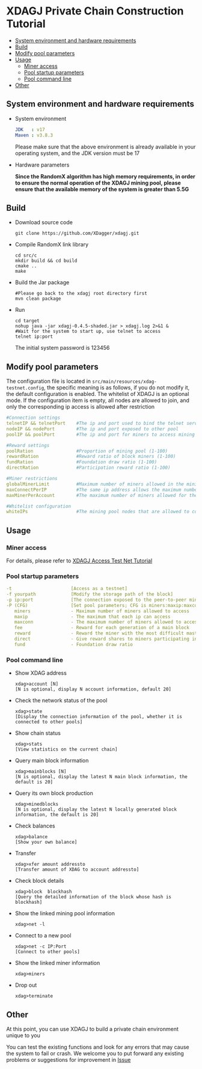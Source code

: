 # XDAGJ Private Chain Construction Tutorial


  - [System environment and hardware requirements](#system-environment-and-hardware-requirements)
  - [Build](#build)
  - [Modify pool parameters](#modify-pool-parameters)
  - [Usage](#usage)
    - [Miner access](#miner-access)
    - [Pool startup parameters](#pool-startup-parameters)
    - [Pool command line](#pool-command-line)
  - [Other](#other)
## System environment and hardware requirements

- System environment

  ```yaml
  JDK   : v17
  Maven : v3.8.3
  ```

  Please make sure that the above environment is already available in your operating system, and the JDK version must be 17

- Hardware parameters

  **Since the RandomX algorithm has high memory requirements, in order to ensure the normal operation of the XDAGJ mining pool, please ensure that the available memory of the system is greater than 5.5G**

## Build

- Download source code

  ```shell
  git clone https://github.com/XDagger/xdagj.git
  ```

- Compile RandomX link library

  ```shell
  cd src/c
  mkdir build && cd build
  cmake ..
  make
  ```

- Build the Jar package

  ```shell
  #Please go back to the xdagj root directory first
  mvn clean package
  ```

- Run

  ```shell
  cd target
  nohup java -jar xdagj-0.4.5-shaded.jar > xdagj.log 2>&1 &
  #Wait for the system to start up, use telnet to access
  telnet ip:port
  ```

  The initial system password is 123456



## Modify pool parameters

The configuration file is located in `src/main/resources/xdag-testnet.config`, the specific meaning is as follows, if you do not modify it, the default configuration is enabled. The whitelist of XDAGJ is an optional mode. If the configuration item is empty, all nodes are allowed to join, and only the corresponding ip access is allowed after restriction

```yaml
#Connection settings
telnetIP && telnetPort    #The ip and port used to bind the telnet service
nodeIP && nodePort        #The ip and port exposed to other pool
poolIP && poolPort        #The ip and port for miners to access mining

#Reward settings
poolRation                #Proportion of mining pool (1-100)
rewardRation              #Reward ratio of block miners (1-100)
fundRation                #Foundation draw ratio (1-100)
directRation              #Participation reward ratio (1-100)

#Miner restrictions
globalMinerLimit          #Maximum number of miners allowed in the mining pool
maxConnectPerIP           #The same ip address allows the maximum number of access miners
maxMinerPerAccount        #The maximum number of miners allowed for the same wallet account

#Whitelist configuration
whiteIPs                  #The mining pool nodes that are allowed to connect, in the form of ip:port, separated by ‘,’
```



## Usage

### Miner access

For details, please refer to [XDAGJ Access Test Net Tutorial](./XDAGJ_TestNet_Access_Tutorial_eng.md)

### Pool startup parameters

```yaml
-t                      [Access as a testnet]
-f yourpath             [Modify the storage path of the block]
-p ip:port              [The connection exposed to the peer-to-peer mining pool, that is, the list in the whitelist]
-P (CFG)                [Set pool parameters; CFG is miners:maxip:maxconn:fee:reward:direct:fund
   miners               - Maximum number of miners allowed to access
   maxip                - The maximum that each ip can access
   maxconn              - The maximum number of miners allowed to access the same address
   fee                  - Reward for each generation of a main block
   reward               - Reward the miner with the most difficult master block
   direct               - Give reward shares to miners participating in mining
   fund                 - Foundation draw ratio
```

### Pool command line 

- Show XDAG address

  ```she
  xdag>account [N]
  [N is optional, display N account information, default 20]
  ```

- Check the network status of the pool

  ```shell
  xdag>state
  [Display the connection information of the pool, whether it is connected to other pools]
  ```

- Show chain status

  ```shell
  xdag>stats
  [View statistics on the current chain]
  ```

- Query main block information

  ```shell
  xdag>mainblocks [N]
  [N is optional, display the latest N main block information, the default is 20]
  ```

- Query its own block production

  ```shell
  xdag>minedblocks
  [N is optional, display the latest N locally generated block information, the default is 20]
  ```

- Check balances

  ```shell
  xdag>balance
  [Show your own balance]
  ```

- Transfer

  ```shell
  xdag>xfer amount addressto
  [Transfer amount of XDAG to account addressto]
  ```

- Check block details

  ```shell
  xdag>block  blockhash
  [Query the detailed information of the block whose hash is blockhash]
  ```

- Show the linked mining pool information

  ```shell
  xdag>net -l
  ```

- Connect to a new pool

  ```shell
  xdag>net -c IP:Port
  [Connect to other pools]
  ```

- Show the linked miner information

  ```shell
  xdag>miners
  ```

- Drop out

  ```shell
  xdag>terminate
  ```



## Other

At this point, you can use XDAGJ to build a private chain environment unique to you

You can test the existing functions and look for any errors that may cause the system to fail or crash. We welcome you to put forward any existing problems or suggestions for improvement in [Issue](https://github.com/XDagger/xdagj/issues)


